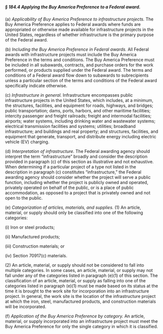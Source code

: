 ##### § 184.4 Applying the Buy America Preference to a Federal award. #####

(a) *Applicability of Buy America Preference to infrastructure projects.* The Buy America Preference applies to Federal awards where funds are appropriated or otherwise made available for infrastructure projects in the United States, regardless of whether infrastructure is the primary purpose of the Federal award.

(b) *Including the Buy America Preference in Federal awards.* All Federal awards with infrastructure projects must include the Buy America Preference in the terms and conditions. The Buy America Preference must be included in all subawards, contracts, and purchase orders for the work performed, or products supplied under the Federal award. The terms and conditions of a Federal award flow down to subawards to subrecipients unless a particular section of the terms and conditions of the Federal award specifically indicate otherwise.

(c) *Infrastructure in general.* Infrastructure encompasses public infrastructure projects in the United States, which includes, at a minimum, the structures, facilities, and equipment for roads, highways, and bridges; public transportation; dams, ports, harbors, and other maritime facilities; intercity passenger and freight railroads; freight and intermodal facilities; airports; water systems, including drinking water and wastewater systems; electrical transmission facilities and systems; utilities; broadband infrastructure; and buildings and real property; and structures, facilities, and equipment that generate, transport, and distribute energy including electric vehicle (EV) charging.

(d) *Interpretation of infrastructure.* The Federal awarding agency should interpret the term “infrastructure” broadly and consider the description provided in paragraph (c) of this section as illustrative and not exhaustive. When determining if a particular project of a type not listed in the description in paragraph (c) constitutes “infrastructure,” the Federal awarding agency should consider whether the project will serve a public function, including whether the project is publicly owned and operated, privately operated on behalf of the public, or is a place of public accommodation, as opposed to a project that is privately owned and not open to the public.

(e) *Categorization of articles, materials, and supplies.* (1) An article, material, or supply should only be classified into one of the following categories:

(i) Iron or steel products;

(ii) Manufactured products;

(iii) Construction materials; or

(iv) Section 70917(c) materials.

(2) An article, material, or supply should not be considered to fall into multiple categories. In some cases, an article, material, or supply may not fall under any of the categories listed in paragraph (e)(1) of this section. The classification of an article, material, or supply as falling into one of the categories listed in paragraph (e)(1) must be made based on its status at the time it is brought to the work site for incorporation into an infrastructure project. In general, the work site is the location of the infrastructure project at which the iron, steel, manufactured products, and construction materials will be incorporated.

(f) *Application of the Buy America Preference by category.* An article, material, or supply incorporated into an infrastructure project must meet the Buy America Preference for only the single category in which it is classified.